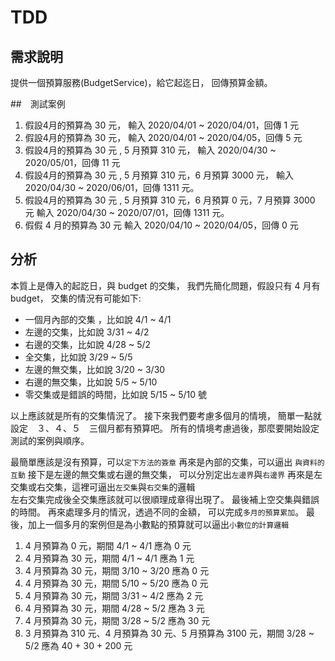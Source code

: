 # TDD

## 需求說明
提供一個預算服務(BudgetService)，給它起迄日，
回傳預算金額。

##　測試案例
 
1. 假設4月的預算為 30 元，
    輸入 2020/04/01 ~ 2020/04/01，回傳 1 元
2. 假設4月的預算為 30 元，
    輸入 2020/04/01 ~ 2020/04/05，回傳 5 元
3. 假設4月的預算為 30 元 , 5 月預算 310 元，
    輸入 2020/04/30 ~ 2020/05/01，回傳 11 元
4. 假設4月的預算為 30 元 , 5 月預算 310 元，6 月預算 3000 元，
    輸入 2020/04/30 ~ 2020/06/01，回傳 1311 元。
5. 假設4月的預算為 30 元 , 5 月預算 310 元，6 月預算 0 元，7 月預算 3000 元
    輸入 2020/04/30 ~ 2020/07/01，回傳 1311 元。
6. 假假 4 月的預算為 30 元
    輸入 2020/04/10 ~ 2020/04/05，回傳 0 元
    
## 分析
本質上是傳入的起訖日，與 budget 的交集，
我們先簡化問題，假設只有 4 月有 budget，
交集的情況有可能如下:

 - 一個月內部的交集 ，比如說 4/1 ~ 4/1
 - 左邊的交集，比如說 3/31 ~ 4/2
 - 右邊的交集，比如說 4/28 ~ 5/2
 - 全交集，比如說 3/29 ~ 5/5
 - 左邊的無交集，比如說 3/20 ~ 3/30
 - 右邊的無交集，比如說 5/5 ~ 5/10
 - 零交集或是錯誤的時間，比如說 5/15 ~ 5/10 號
 
以上應該就是所有的交集情況了。
接下來我們要考慮多個月的情境，
簡單一點就設定　３、４、５　三個月都有預算吧。
所有的情境考慮過後，那麼要開始設定測試的案例與順序。

最簡單應該是沒有預算，可以`定下方法的簽章`
再來是內部的交集，可以逼出 `與資料的互動`
接下是左邊的無交集或右邊的無交集，
可以分別定出`左邊界`與`右邊界`
再來是左交集或右交集，這裡可逼出`左交集`與`右交集`的邏輯  
左右交集完成後全交集應該就可以很順理成章得出現了。
最後補上空交集與錯誤的時間。
再來處理多月的情況，透過不同的金額，
可以完成`多月的預算累加`。
最後，加上一個多月的案例但是為小數點的預算就可以逼出`小數位的計算邏輯`

1. 4 月預算為 0 元，期間 4/1 ~ 4/1 應為 0 元
1. 4 月預算為 30 元，期間 4/1 ~ 4/1 應為 1 元
5. 4 月預算為 30 元，期間 3/10 ~ 3/20 應為 0 元
6. 4 月預算為 30 元，期間 5/10 ~ 5/20 應為 0 元
2. 4 月預算為 30 元，期間 3/31 ~ 4/2 應為 2 元
3. 4 月預算為 30 元，期間 4/28 ~ 5/2 應為 3 元
4. 4 月預算為 30 元，期間 3/28 ~ 5/2 應為 30 元
7. 3 月預算為 310 元、4 月預算為 30 元、5 月預算為 3100 元，期間 3/28 ~ 5/2 應為 40 + 30 + 200 元

